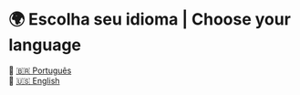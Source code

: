# 🌍 Escolha seu idioma | Choose your language  

📄 [🇧🇷 Português](README.pt-br.md)  
📄 [🇺🇸 English](README.en.md)